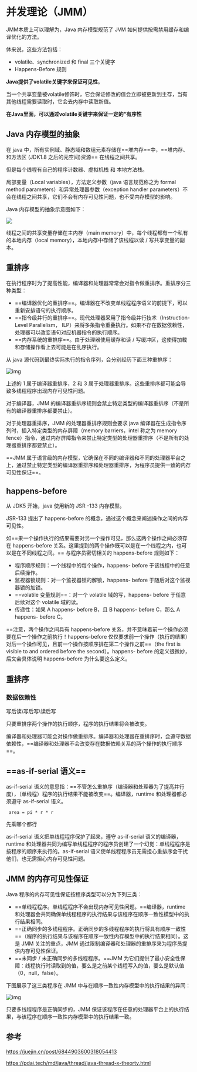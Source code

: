 # 并发理论（JMM）

JMM本质上可以理解为，Java 内存模型规范了 JVM 如何提供按需禁用缓存和编译优化的方法。

体来说，这些方法包括：

- volatile、synchronized 和 final 三个关键字
- Happens-Before 规则

**Java提供了volatile关键字来保证可见性**。

当一个共享变量被volatile修饰时，它会保证修改的值会立即被更新到主存，当有其他线程需要读取时，它会去内存中读取新值。

**在Java里面，可以通过volatile关键字来保证一定的“有序性**

##  Java 内存模型的抽象

在 java 中，所有实例域、静态域和数组元素存储在==堆内存==中，==堆内存、和方法区 (JDK1.8 之后的元空间)资源== 在线程之间共享。

但是每个线程有自己的程序计数器、虚拟机栈 和 本地方法栈。

局部变量（Local variables），方法定义参数（java 语言规范称之为 formal method parameters）和异常处理器参数（exception handler parameters）不会在线程之间共享，它们不会有内存可见性问题，也不受内存模型的影响。

Java 内存模型的抽象示意图如下：

![](https://pdai.tech/_images/jvm/java-jmm-1.png)

线程之间的共享变量存储在主内存（main memory）中，每个线程都有一个私有的本地内存（local memory），本地内存中存储了该线程以读 / 写共享变量的副本。



## 重排序

在执行程序时为了提高性能，编译器和处理器常常会对指令做重排序。重排序分三种类型：

- ==编译器优化的重排序==。编译器在不改变单线程程序语义的前提下，可以重新安排语句的执行顺序。
- ==指令级并行的重排序==。现代处理器采用了指令级并行技术（Instruction-Level Parallelism， ILP）来将多条指令重叠执行。如果不存在数据依赖性，处理器可以改变语句对应机器指令的执行顺序。
- ==内存系统的重排序==。由于处理器使用缓存和读 / 写缓冲区，这使得加载和存储操作看上去可能是在乱序执行。

从 java 源代码到最终实际执行的指令序列，会分别经历下面三种重排序：

![img](https://pdai.tech/_images/jvm/java-jmm-3.png)

上述的 1 属于编译器重排序，2 和 3 属于处理器重排序。这些重排序都可能会导致多线程程序出现内存可见性问题。

对于编译器，JMM 的编译器重排序规则会禁止特定类型的编译器重排序（不是所有的编译器重排序都要禁止）。

对于处理器重排序，JMM 的处理器重排序规则会要求 java 编译器在生成指令序列时，插入特定类型的内存屏障（memory barriers，intel 称之为 memory fence）指令，通过内存屏障指令来禁止特定类型的处理器重排序（不是所有的处理器重排序都要禁止）。

==JMM 属于语言级的内存模型，它确保在不同的编译器和不同的处理器平台之上，通过禁止特定类型的编译器重排序和处理器重排序，为程序员提供一致的内存可见性保证==。

## happens-before

从 JDK5 开始，java 使用新的 JSR -133 内存模型。

JSR-133 提出了 happens-before 的概念，通过这个概念来阐述操作之间的内存可见性。

如==果一个操作执行的结果需要对另一个操作可见，那么这两个操作之间必须存在 happens-before 关系。这里提到的两个操作既可以是在一个线程之内，也可以是在不同线程之间。== 与程序员密切相关的 happens-before 规则如下：

- 程序顺序规则：一个线程中的每个操作，happens- before 于该线程中的任意后续操作。
- 监视器锁规则：对一个监视器锁的解锁，happens- before 于随后对这个监视器锁的加锁。
- ==volatile 变量规则==：对一个 volatile 域的写，happens- before 于任意后续对这个 volatile 域的读。
- 传递性：如果 A happens- before B，且 B happens- before C，那么 A happens- before C。

==注意，两个操作之间具有 happens-before 关系，并不意味着前一个操作必须要在后一个操作之前执行！happens-before 仅仅要求前一个操作（执行的结果）对后一个操作可见，且前一个操作按顺序排在第二个操作之前==（the first is visible to and ordered before the second）。happens- before 的定义很微妙，后文会具体说明 happens-before 为什么要这么定义。



## 重排序

### 数据依赖性

写后读\写后写\读后写 

只要重排序两个操作的执行顺序，程序的执行结果将会被改变。

编译器和处理器可能会对操作做重排序。编译器和处理器在重排序时，会遵守数据依赖性，==编译器和处理器不会改变存在数据依赖关系的两个操作的执行顺序==。

## ==as-if-serial 语义==

as-if-serial 语义的意思指：==不管怎么重排序（编译器和处理器为了提高并行度），（单线程）程序的执行结果不能被改变==。编译器，runtime 和处理器都必须遵守 as-if-serial 语义。

```
 area = pi * r * r
```

先乘哪个都行

as-if-serial 语义把单线程程序保护了起来，遵守 as-if-serial 语义的编译器，runtime 和处理器共同为编写单线程程序的程序员创建了一个幻觉：单线程程序是按程序的顺序来执行的。as-if-serial 语义使单线程程序员无需担心重排序会干扰他们，也无需担心内存可见性问题。



## JMM 的内存可见性保证

Java 程序的内存可见性保证按程序类型可以分为下列三类：

- ==单线程程序。单线程程序不会出现内存可见性问题。==编译器，runtime 和处理器会共同确保单线程程序的执行结果与该程序在顺序一致性模型中的执行结果相同。
- ==正确同步的多线程程序。正确同步的多线程程序的执行将具有顺序一致性==（程序的执行结果与该程序在顺序一致性内存模型中的执行结果相同）。这是 JMM 关注的重点，JMM 通过限制编译器和处理器的重排序来为程序员提供内存可见性保证。
- ==未同步 / 未正确同步的多线程程序。==JMM 为它们提供了最小安全性保障：线程执行时读取到的值，要么是之前某个线程写入的值，要么是默认值（0，null，false）。

下图展示了这三类程序在 JMM 中与在顺序一致性内存模型中的执行结果的异同：

![img](https://pdai.tech/_images/jvm/java-jmm-x04.png)

只要多线程程序是正确同步的，JMM 保证该程序在任意的处理器平台上的执行结果，与该程序在顺序一致性内存模型中的执行结果一致。



## 参考

https://juejin.cn/post/6844903600318054413

https://pdai.tech/md/java/thread/java-thread-x-theorty.html


